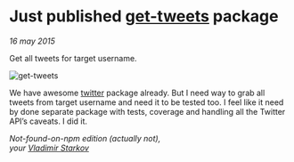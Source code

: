 # Just published [get-tweets][tweets] package

_16 may 2015_

Get all tweets for target username.

![get-tweets](https://i.imgur.com/gWwMiHC.png)

We have awesome [twitter][twtr] package already. But I need way to grab all
tweets from target username and need it to be tested too. I feel like it need
by done separate package with tests, coverage and handling all the
Twitter API’s caveats. I did it.


_Not-found-on-npm edition (actually not),  
your [Vladimir Starkov](https://iamstarkov.com)_


[twtr]: https://www.npmjs.com/package/twitter
[tweets]: https://www.npmjs.com/package/get-tweets
